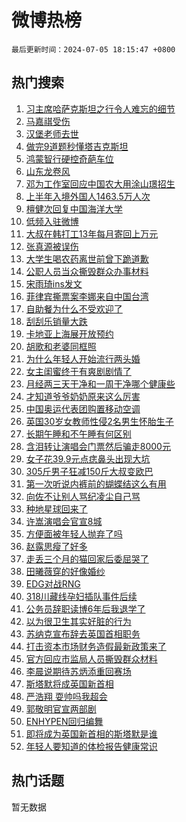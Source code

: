 # 微博热榜

`最后更新时间：2024-07-05 18:15:47 +0800`

## 热门搜索

1. [习主席哈萨克斯坦之行令人难忘的细节](https://m.weibo.cn/search?containerid=100103type%3D1%26t%3D10%26q%3D%23%E4%B9%A0%E4%B8%BB%E5%B8%AD%E5%93%88%E8%90%A8%E5%85%8B%E6%96%AF%E5%9D%A6%E4%B9%8B%E8%A1%8C%E4%BB%A4%E4%BA%BA%E9%9A%BE%E5%BF%98%E7%9A%84%E7%BB%86%E8%8A%82%23&stream_entry_id=51&isnewpage=1&extparam=seat%3D1%26q%3D%2523%25E4%25B9%25A0%25E4%25B8%25BB%25E5%25B8%25AD%25E5%2593%2588%25E8%2590%25A8%25E5%2585%258B%25E6%2596%25AF%25E5%259D%25A6%25E4%25B9%258B%25E8%25A1%258C%25E4%25BB%25A4%25E4%25BA%25BA%25E9%259A%25BE%25E5%25BF%2598%25E7%259A%2584%25E7%25BB%2586%25E8%258A%2582%2523%26stream_entry_id%3D51%26c_type%3D51%26filter_type%3Drealtimehot%26pos%3D0%26cate%3D10103%26dgr%3D0%26display_time%3D1720174546%26pre_seqid%3D17201745463200740529)
1. [马嘉祺受伤](https://m.weibo.cn/search?containerid=100103type%3D1%26t%3D10%26q%3D%E9%A9%AC%E5%98%89%E7%A5%BA%E5%8F%97%E4%BC%A4&stream_entry_id=31&isnewpage=1&extparam=seat%3D1%26q%3D%25E9%25A9%25AC%25E5%2598%2589%25E7%25A5%25BA%25E5%258F%2597%25E4%25BC%25A4%26realpos%3D1%26c_type%3D31%26lcate%3D5001%26cate%3D5001%26stream_entry_id%3D31%26filter_type%3Drealtimehot%26dgr%3D0%26band_rank%3D1%26pos%3D0%26flag%3D1%26display_time%3D1720174546%26pre_seqid%3D17201745463200740529)
1. [汉堡老师去世](https://m.weibo.cn/search?containerid=100103type%3D1%26t%3D10%26q%3D%E6%B1%89%E5%A0%A1%E8%80%81%E5%B8%88%E5%8E%BB%E4%B8%96&stream_entry_id=31&isnewpage=1&extparam=seat%3D1%26q%3D%25E6%25B1%2589%25E5%25A0%25A1%25E8%2580%2581%25E5%25B8%2588%25E5%258E%25BB%25E4%25B8%2596%26realpos%3D2%26c_type%3D31%26lcate%3D5001%26cate%3D5001%26stream_entry_id%3D31%26filter_type%3Drealtimehot%26dgr%3D0%26band_rank%3D2%26pos%3D1%26flag%3D1%26display_time%3D1720174546%26pre_seqid%3D17201745463200740529)
1. [做完9道题秒懂塔吉克斯坦](https://m.weibo.cn/search?containerid=100103type%3D1%26t%3D10%26q%3D%23%E5%81%9A%E5%AE%8C9%E9%81%93%E9%A2%98%E7%A7%92%E6%87%82%E5%A1%94%E5%90%89%E5%85%8B%E6%96%AF%E5%9D%A6%23&stream_entry_id=31&isnewpage=1&extparam=seat%3D1%26q%3D%2523%25E5%2581%259A%25E5%25AE%258C9%25E9%2581%2593%25E9%25A2%2598%25E7%25A7%2592%25E6%2587%2582%25E5%25A1%2594%25E5%2590%2589%25E5%2585%258B%25E6%2596%25AF%25E5%259D%25A6%2523%26realpos%3D3%26c_type%3D31%26lcate%3D5001%26cate%3D5001%26stream_entry_id%3D31%26filter_type%3Drealtimehot%26dgr%3D0%26band_rank%3D3%26pos%3D2%26flag%3D1%26display_time%3D1720174546%26pre_seqid%3D17201745463200740529)
1. [鸿蒙智行硬控奇葩车位](https://m.weibo.cn/search?containerid=100103type%3D1%26t%3D10%26q%3D%23%E9%B8%BF%E8%92%99%E6%99%BA%E8%A1%8C%E7%A1%AC%E6%8E%A7%E5%A5%87%E8%91%A9%E8%BD%A6%E4%BD%8D%23&stream_entry_id=31&isnewpage=1&extparam=seat%3D1%26filter_type%3Drealtimehot%26dgr%3D0%26c_type%3D31%26adid%3D244917%26lcate%3D5001%26cate%3D5001%26stream_entry_id%3D31%26pos%3D3%26band_rank%3D4%26is_ad_pos%3D1%26topic_ad%3D1%26q%3D%2523%25E9%25B8%25BF%25E8%2592%2599%25E6%2599%25BA%25E8%25A1%258C%25E7%25A1%25AC%25E6%258E%25A7%25E5%25A5%2587%25E8%2591%25A9%25E8%25BD%25A6%25E4%25BD%258D%2523%26display_time%3D1720174546%26pre_seqid%3D17201745463200740529)
1. [山东龙卷风](https://m.weibo.cn/search?containerid=100103type%3D1%26t%3D10%26q%3D%E5%B1%B1%E4%B8%9C%E9%BE%99%E5%8D%B7%E9%A3%8E&stream_entry_id=31&isnewpage=1&extparam=seat%3D1%26q%3D%25E5%25B1%25B1%25E4%25B8%259C%25E9%25BE%2599%25E5%258D%25B7%25E9%25A3%258E%26realpos%3D4%26c_type%3D31%26lcate%3D5001%26cate%3D5001%26stream_entry_id%3D31%26filter_type%3Drealtimehot%26dgr%3D0%26band_rank%3D4%26pos%3D4%26flag%3D0%26display_time%3D1720174546%26pre_seqid%3D17201745463200740529)
1. [邓为工作室回应中国农大用涂山璟招生](https://m.weibo.cn/search?containerid=100103type%3D1%26t%3D10%26q%3D%23%E9%82%93%E4%B8%BA%E5%B7%A5%E4%BD%9C%E5%AE%A4%E5%9B%9E%E5%BA%94%E4%B8%AD%E5%9B%BD%E5%86%9C%E5%A4%A7%E7%94%A8%E6%B6%82%E5%B1%B1%E7%92%9F%E6%8B%9B%E7%94%9F%23&stream_entry_id=31&isnewpage=1&extparam=seat%3D1%26q%3D%2523%25E9%2582%2593%25E4%25B8%25BA%25E5%25B7%25A5%25E4%25BD%259C%25E5%25AE%25A4%25E5%259B%259E%25E5%25BA%2594%25E4%25B8%25AD%25E5%259B%25BD%25E5%2586%259C%25E5%25A4%25A7%25E7%2594%25A8%25E6%25B6%2582%25E5%25B1%25B1%25E7%2592%259F%25E6%258B%259B%25E7%2594%259F%2523%26realpos%3D5%26c_type%3D31%26lcate%3D5001%26cate%3D5001%26stream_entry_id%3D31%26filter_type%3Drealtimehot%26dgr%3D0%26band_rank%3D5%26pos%3D5%26flag%3D1%26display_time%3D1720174546%26pre_seqid%3D17201745463200740529)
1. [上半年入境外国人1463.5万人次](https://m.weibo.cn/search?containerid=100103type%3D1%26t%3D10%26q%3D%23%E4%B8%8A%E5%8D%8A%E5%B9%B4%E5%85%A5%E5%A2%83%E5%A4%96%E5%9B%BD%E4%BA%BA1463.5%E4%B8%87%E4%BA%BA%E6%AC%A1%23&stream_entry_id=31&isnewpage=1&extparam=seat%3D1%26q%3D%2523%25E4%25B8%258A%25E5%258D%258A%25E5%25B9%25B4%25E5%2585%25A5%25E5%25A2%2583%25E5%25A4%2596%25E5%259B%25BD%25E4%25BA%25BA1463.5%25E4%25B8%2587%25E4%25BA%25BA%25E6%25AC%25A1%2523%26realpos%3D6%26c_type%3D31%26lcate%3D5001%26cate%3D5001%26stream_entry_id%3D31%26filter_type%3Drealtimehot%26dgr%3D0%26band_rank%3D6%26pos%3D6%26flag%3D1%26display_time%3D1720174546%26pre_seqid%3D17201745463200740529)
1. [檀健次回复中国海洋大学](https://m.weibo.cn/search?containerid=100103type%3D1%26t%3D10%26q%3D%23%E6%AA%80%E5%81%A5%E6%AC%A1%E5%9B%9E%E5%A4%8D%E4%B8%AD%E5%9B%BD%E6%B5%B7%E6%B4%8B%E5%A4%A7%E5%AD%A6%23&stream_entry_id=31&isnewpage=1&extparam=seat%3D1%26q%3D%2523%25E6%25AA%2580%25E5%2581%25A5%25E6%25AC%25A1%25E5%259B%259E%25E5%25A4%258D%25E4%25B8%25AD%25E5%259B%25BD%25E6%25B5%25B7%25E6%25B4%258B%25E5%25A4%25A7%25E5%25AD%25A6%2523%26realpos%3D7%26c_type%3D31%26lcate%3D5001%26cate%3D5001%26stream_entry_id%3D31%26filter_type%3Drealtimehot%26dgr%3D0%26band_rank%3D7%26pos%3D7%26flag%3D0%26display_time%3D1720174546%26pre_seqid%3D17201745463200740529)
1. [低频入驻微博](https://m.weibo.cn/search?containerid=100103type%3D1%26t%3D10%26q%3D%23%E4%BD%8E%E9%A2%91%E5%85%A5%E9%A9%BB%E5%BE%AE%E5%8D%9A%23&stream_entry_id=31&isnewpage=1&extparam=seat%3D1%26q%3D%2523%25E4%25BD%258E%25E9%25A2%2591%25E5%2585%25A5%25E9%25A9%25BB%25E5%25BE%25AE%25E5%258D%259A%2523%26realpos%3D8%26c_type%3D31%26lcate%3D5001%26cate%3D5001%26stream_entry_id%3D31%26filter_type%3Drealtimehot%26dgr%3D0%26band_rank%3D8%26pos%3D8%26flag%3D1%26display_time%3D1720174546%26pre_seqid%3D17201745463200740529)
1. [大叔在韩打工13年每月寄回上万元](https://m.weibo.cn/search?containerid=100103type%3D1%26t%3D10%26q%3D%23%E5%A4%A7%E5%8F%94%E5%9C%A8%E9%9F%A9%E6%89%93%E5%B7%A513%E5%B9%B4%E6%AF%8F%E6%9C%88%E5%AF%84%E5%9B%9E%E4%B8%8A%E4%B8%87%E5%85%83%23&stream_entry_id=31&isnewpage=1&extparam=seat%3D1%26q%3D%2523%25E5%25A4%25A7%25E5%258F%2594%25E5%259C%25A8%25E9%259F%25A9%25E6%2589%2593%25E5%25B7%25A513%25E5%25B9%25B4%25E6%25AF%258F%25E6%259C%2588%25E5%25AF%2584%25E5%259B%259E%25E4%25B8%258A%25E4%25B8%2587%25E5%2585%2583%2523%26realpos%3D9%26c_type%3D31%26lcate%3D5001%26cate%3D5001%26stream_entry_id%3D31%26filter_type%3Drealtimehot%26dgr%3D0%26band_rank%3D9%26pos%3D9%26flag%3D0%26display_time%3D1720174546%26pre_seqid%3D17201745463200740529)
1. [张真源被误伤](https://m.weibo.cn/search?containerid=100103type%3D1%26t%3D10%26q%3D%23%E5%BC%A0%E7%9C%9F%E6%BA%90%E8%A2%AB%E8%AF%AF%E4%BC%A4%23&stream_entry_id=31&isnewpage=1&extparam=seat%3D1%26q%3D%2523%25E5%25BC%25A0%25E7%259C%259F%25E6%25BA%2590%25E8%25A2%25AB%25E8%25AF%25AF%25E4%25BC%25A4%2523%26realpos%3D10%26c_type%3D31%26lcate%3D5001%26cate%3D5001%26stream_entry_id%3D31%26filter_type%3Drealtimehot%26dgr%3D0%26band_rank%3D10%26pos%3D10%26flag%3D1%26display_time%3D1720174546%26pre_seqid%3D17201745463200740529)
1. [大学生喝农药离世前曾下跪道歉](https://m.weibo.cn/search?containerid=100103type%3D1%26t%3D10%26q%3D%23%E5%A4%A7%E5%AD%A6%E7%94%9F%E5%96%9D%E5%86%9C%E8%8D%AF%E7%A6%BB%E4%B8%96%E5%89%8D%E6%9B%BE%E4%B8%8B%E8%B7%AA%E9%81%93%E6%AD%89%23&stream_entry_id=31&isnewpage=1&extparam=seat%3D1%26q%3D%2523%25E5%25A4%25A7%25E5%25AD%25A6%25E7%2594%259F%25E5%2596%259D%25E5%2586%259C%25E8%258D%25AF%25E7%25A6%25BB%25E4%25B8%2596%25E5%2589%258D%25E6%259B%25BE%25E4%25B8%258B%25E8%25B7%25AA%25E9%2581%2593%25E6%25AD%2589%2523%26realpos%3D11%26c_type%3D31%26lcate%3D5001%26cate%3D5001%26stream_entry_id%3D31%26filter_type%3Drealtimehot%26dgr%3D0%26band_rank%3D11%26pos%3D11%26flag%3D1%26display_time%3D1720174546%26pre_seqid%3D17201745463200740529)
1. [公职人员当众撕毁群众办事材料](https://m.weibo.cn/search?containerid=100103type%3D1%26t%3D10%26q%3D%23%E5%85%AC%E8%81%8C%E4%BA%BA%E5%91%98%E5%BD%93%E4%BC%97%E6%92%95%E6%AF%81%E7%BE%A4%E4%BC%97%E5%8A%9E%E4%BA%8B%E6%9D%90%E6%96%99%23&stream_entry_id=31&isnewpage=1&extparam=seat%3D1%26q%3D%2523%25E5%2585%25AC%25E8%2581%258C%25E4%25BA%25BA%25E5%2591%2598%25E5%25BD%2593%25E4%25BC%2597%25E6%2592%2595%25E6%25AF%2581%25E7%25BE%25A4%25E4%25BC%2597%25E5%258A%259E%25E4%25BA%258B%25E6%259D%2590%25E6%2596%2599%2523%26realpos%3D12%26c_type%3D31%26lcate%3D5001%26cate%3D5001%26stream_entry_id%3D31%26filter_type%3Drealtimehot%26dgr%3D0%26band_rank%3D12%26pos%3D12%26flag%3D1%26display_time%3D1720174546%26pre_seqid%3D17201745463200740529)
1. [宋雨琦ins发文](https://m.weibo.cn/search?containerid=100103type%3D1%26t%3D10%26q%3D%23%E5%AE%8B%E9%9B%A8%E7%90%A6ins%E5%8F%91%E6%96%87%23&stream_entry_id=31&isnewpage=1&extparam=seat%3D1%26q%3D%2523%25E5%25AE%258B%25E9%259B%25A8%25E7%2590%25A6ins%25E5%258F%2591%25E6%2596%2587%2523%26realpos%3D13%26c_type%3D31%26lcate%3D5001%26cate%3D5001%26stream_entry_id%3D31%26filter_type%3Drealtimehot%26dgr%3D0%26band_rank%3D13%26pos%3D13%26flag%3D1%26display_time%3D1720174546%26pre_seqid%3D17201745463200740529)
1. [菲律宾撕票案李娜来自中国台湾](https://m.weibo.cn/search?containerid=100103type%3D1%26t%3D10%26q%3D%23%E8%8F%B2%E5%BE%8B%E5%AE%BE%E6%92%95%E7%A5%A8%E6%A1%88%E6%9D%8E%E5%A8%9C%E6%9D%A5%E8%87%AA%E4%B8%AD%E5%9B%BD%E5%8F%B0%E6%B9%BE%23&stream_entry_id=31&isnewpage=1&extparam=seat%3D1%26q%3D%2523%25E8%258F%25B2%25E5%25BE%258B%25E5%25AE%25BE%25E6%2592%2595%25E7%25A5%25A8%25E6%25A1%2588%25E6%259D%258E%25E5%25A8%259C%25E6%259D%25A5%25E8%2587%25AA%25E4%25B8%25AD%25E5%259B%25BD%25E5%258F%25B0%25E6%25B9%25BE%2523%26realpos%3D14%26c_type%3D31%26lcate%3D5001%26cate%3D5001%26stream_entry_id%3D31%26filter_type%3Drealtimehot%26dgr%3D0%26band_rank%3D14%26pos%3D14%26flag%3D0%26display_time%3D1720174546%26pre_seqid%3D17201745463200740529)
1. [自助餐为什么不受欢迎了](https://m.weibo.cn/search?containerid=100103type%3D1%26t%3D10%26q%3D%23%E8%87%AA%E5%8A%A9%E9%A4%90%E4%B8%BA%E4%BB%80%E4%B9%88%E4%B8%8D%E5%8F%97%E6%AC%A2%E8%BF%8E%E4%BA%86%23&stream_entry_id=31&isnewpage=1&extparam=seat%3D1%26q%3D%2523%25E8%2587%25AA%25E5%258A%25A9%25E9%25A4%2590%25E4%25B8%25BA%25E4%25BB%2580%25E4%25B9%2588%25E4%25B8%258D%25E5%258F%2597%25E6%25AC%25A2%25E8%25BF%258E%25E4%25BA%2586%2523%26realpos%3D15%26c_type%3D31%26lcate%3D5001%26cate%3D5001%26stream_entry_id%3D31%26filter_type%3Drealtimehot%26dgr%3D0%26band_rank%3D15%26pos%3D15%26flag%3D1%26display_time%3D1720174546%26pre_seqid%3D17201745463200740529)
1. [刮刮乐销量大跌](https://m.weibo.cn/search?containerid=100103type%3D1%26t%3D10%26q%3D%23%E5%88%AE%E5%88%AE%E4%B9%90%E9%94%80%E9%87%8F%E5%A4%A7%E8%B7%8C%23&stream_entry_id=31&isnewpage=1&extparam=seat%3D1%26q%3D%2523%25E5%2588%25AE%25E5%2588%25AE%25E4%25B9%2590%25E9%2594%2580%25E9%2587%258F%25E5%25A4%25A7%25E8%25B7%258C%2523%26realpos%3D16%26c_type%3D31%26lcate%3D5001%26cate%3D5001%26stream_entry_id%3D31%26filter_type%3Drealtimehot%26dgr%3D0%26band_rank%3D16%26pos%3D16%26flag%3D0%26display_time%3D1720174546%26pre_seqid%3D17201745463200740529)
1. [卡地亚上海展开放预约](https://m.weibo.cn/search?containerid=100103type%3D1%26t%3D10%26q%3D%23%E5%8D%A1%E5%9C%B0%E4%BA%9A%E4%B8%8A%E6%B5%B7%E5%B1%95%E5%BC%80%E6%94%BE%E9%A2%84%E7%BA%A6%23&stream_entry_id=31&isnewpage=1&extparam=seat%3D1%26filter_type%3Drealtimehot%26realpos%3D17%26c_type%3D31%26adid%3D245016%26lcate%3D5001%26cate%3D5001%26stream_entry_id%3D31%26dgr%3D0%26q%3D%2523%25E5%258D%25A1%25E5%259C%25B0%25E4%25BA%259A%25E4%25B8%258A%25E6%25B5%25B7%25E5%25B1%2595%25E5%25BC%2580%25E6%2594%25BE%25E9%25A2%2584%25E7%25BA%25A6%2523%26band_rank%3D17%26pos%3D17%26flag%3D0%26display_time%3D1720174546%26pre_seqid%3D17201745463200740529)
1. [胡歌和老婆同框照](https://m.weibo.cn/search?containerid=100103type%3D1%26t%3D10%26q%3D%23%E8%83%A1%E6%AD%8C%E5%92%8C%E8%80%81%E5%A9%86%E5%90%8C%E6%A1%86%E7%85%A7%23&stream_entry_id=31&isnewpage=1&extparam=seat%3D1%26q%3D%2523%25E8%2583%25A1%25E6%25AD%258C%25E5%2592%258C%25E8%2580%2581%25E5%25A9%2586%25E5%2590%258C%25E6%25A1%2586%25E7%2585%25A7%2523%26realpos%3D18%26c_type%3D31%26lcate%3D5001%26cate%3D5001%26stream_entry_id%3D31%26filter_type%3Drealtimehot%26dgr%3D0%26band_rank%3D18%26pos%3D18%26flag%3D2%26display_time%3D1720174546%26pre_seqid%3D17201745463200740529)
1. [为什么年轻人开始流行两头婚](https://m.weibo.cn/search?containerid=100103type%3D1%26t%3D10%26q%3D%23%E4%B8%BA%E4%BB%80%E4%B9%88%E5%B9%B4%E8%BD%BB%E4%BA%BA%E5%BC%80%E5%A7%8B%E6%B5%81%E8%A1%8C%E4%B8%A4%E5%A4%B4%E5%A9%9A%23&stream_entry_id=31&isnewpage=1&extparam=seat%3D1%26q%3D%2523%25E4%25B8%25BA%25E4%25BB%2580%25E4%25B9%2588%25E5%25B9%25B4%25E8%25BD%25BB%25E4%25BA%25BA%25E5%25BC%2580%25E5%25A7%258B%25E6%25B5%2581%25E8%25A1%258C%25E4%25B8%25A4%25E5%25A4%25B4%25E5%25A9%259A%2523%26realpos%3D19%26c_type%3D31%26lcate%3D5001%26cate%3D5001%26stream_entry_id%3D31%26filter_type%3Drealtimehot%26dgr%3D0%26band_rank%3D19%26pos%3D19%26flag%3D0%26display_time%3D1720174546%26pre_seqid%3D17201745463200740529)
1. [女主闺蜜终于有爽剧剧情了](https://m.weibo.cn/search?containerid=100103type%3D1%26t%3D10%26q%3D%23%E5%A5%B3%E4%B8%BB%E9%97%BA%E8%9C%9C%E7%BB%88%E4%BA%8E%E6%9C%89%E7%88%BD%E5%89%A7%E5%89%A7%E6%83%85%E4%BA%86%23&stream_entry_id=31&isnewpage=1&extparam=seat%3D1%26q%3D%2523%25E5%25A5%25B3%25E4%25B8%25BB%25E9%2597%25BA%25E8%259C%259C%25E7%25BB%2588%25E4%25BA%258E%25E6%259C%2589%25E7%2588%25BD%25E5%2589%25A7%25E5%2589%25A7%25E6%2583%2585%25E4%25BA%2586%2523%26realpos%3D20%26c_type%3D31%26lcate%3D5001%26cate%3D5001%26stream_entry_id%3D31%26filter_type%3Drealtimehot%26dgr%3D0%26band_rank%3D20%26pos%3D20%26flag%3D0%26display_time%3D1720174546%26pre_seqid%3D17201745463200740529)
1. [月经两三天干净和一周干净哪个健康些](https://m.weibo.cn/search?containerid=100103type%3D1%26t%3D10%26q%3D%23%E6%9C%88%E7%BB%8F%E4%B8%A4%E4%B8%89%E5%A4%A9%E5%B9%B2%E5%87%80%E5%92%8C%E4%B8%80%E5%91%A8%E5%B9%B2%E5%87%80%E5%93%AA%E4%B8%AA%E5%81%A5%E5%BA%B7%E4%BA%9B%23&stream_entry_id=31&isnewpage=1&extparam=seat%3D1%26q%3D%2523%25E6%259C%2588%25E7%25BB%258F%25E4%25B8%25A4%25E4%25B8%2589%25E5%25A4%25A9%25E5%25B9%25B2%25E5%2587%2580%25E5%2592%258C%25E4%25B8%2580%25E5%2591%25A8%25E5%25B9%25B2%25E5%2587%2580%25E5%2593%25AA%25E4%25B8%25AA%25E5%2581%25A5%25E5%25BA%25B7%25E4%25BA%259B%2523%26realpos%3D21%26c_type%3D31%26lcate%3D5001%26cate%3D5001%26stream_entry_id%3D31%26filter_type%3Drealtimehot%26dgr%3D0%26band_rank%3D21%26pos%3D21%26flag%3D1%26display_time%3D1720174546%26pre_seqid%3D17201745463200740529)
1. [才知道爷爷奶奶原来这么厉害](https://m.weibo.cn/search?containerid=100103type%3D1%26t%3D10%26q%3D%23%E6%89%8D%E7%9F%A5%E9%81%93%E7%88%B7%E7%88%B7%E5%A5%B6%E5%A5%B6%E5%8E%9F%E6%9D%A5%E8%BF%99%E4%B9%88%E5%8E%89%E5%AE%B3%23&stream_entry_id=31&isnewpage=1&extparam=seat%3D1%26q%3D%2523%25E6%2589%258D%25E7%259F%25A5%25E9%2581%2593%25E7%2588%25B7%25E7%2588%25B7%25E5%25A5%25B6%25E5%25A5%25B6%25E5%258E%259F%25E6%259D%25A5%25E8%25BF%2599%25E4%25B9%2588%25E5%258E%2589%25E5%25AE%25B3%2523%26realpos%3D22%26c_type%3D31%26lcate%3D5001%26cate%3D5001%26stream_entry_id%3D31%26filter_type%3Drealtimehot%26dgr%3D0%26band_rank%3D22%26pos%3D22%26flag%3D32768%26display_time%3D1720174546%26pre_seqid%3D17201745463200740529)
1. [中国奥运代表团购置移动空调](https://m.weibo.cn/search?containerid=100103type%3D1%26t%3D10%26q%3D%23%E4%B8%AD%E5%9B%BD%E5%A5%A5%E8%BF%90%E4%BB%A3%E8%A1%A8%E5%9B%A2%E8%B4%AD%E7%BD%AE%E7%A7%BB%E5%8A%A8%E7%A9%BA%E8%B0%83%23&stream_entry_id=31&isnewpage=1&extparam=seat%3D1%26q%3D%2523%25E4%25B8%25AD%25E5%259B%25BD%25E5%25A5%25A5%25E8%25BF%2590%25E4%25BB%25A3%25E8%25A1%25A8%25E5%259B%25A2%25E8%25B4%25AD%25E7%25BD%25AE%25E7%25A7%25BB%25E5%258A%25A8%25E7%25A9%25BA%25E8%25B0%2583%2523%26realpos%3D23%26c_type%3D31%26lcate%3D5001%26cate%3D5001%26stream_entry_id%3D31%26filter_type%3Drealtimehot%26dgr%3D0%26band_rank%3D23%26pos%3D23%26flag%3D0%26display_time%3D1720174546%26pre_seqid%3D17201745463200740529)
1. [英国30岁女教师性侵2名男生怀胎生子](https://m.weibo.cn/search?containerid=100103type%3D1%26t%3D10%26q%3D%23%E8%8B%B1%E5%9B%BD30%E5%B2%81%E5%A5%B3%E6%95%99%E5%B8%88%E6%80%A7%E4%BE%B52%E5%90%8D%E7%94%B7%E7%94%9F%E6%80%80%E8%83%8E%E7%94%9F%E5%AD%90%23&stream_entry_id=31&isnewpage=1&extparam=seat%3D1%26q%3D%2523%25E8%258B%25B1%25E5%259B%25BD30%25E5%25B2%2581%25E5%25A5%25B3%25E6%2595%2599%25E5%25B8%2588%25E6%2580%25A7%25E4%25BE%25B52%25E5%2590%258D%25E7%2594%25B7%25E7%2594%259F%25E6%2580%2580%25E8%2583%258E%25E7%2594%259F%25E5%25AD%2590%2523%26realpos%3D24%26c_type%3D31%26lcate%3D5001%26cate%3D5001%26stream_entry_id%3D31%26filter_type%3Drealtimehot%26dgr%3D0%26band_rank%3D24%26pos%3D24%26flag%3D0%26display_time%3D1720174546%26pre_seqid%3D17201745463200740529)
1. [长期午睡和不午睡有何区别](https://m.weibo.cn/search?containerid=100103type%3D1%26t%3D10%26q%3D%23%E9%95%BF%E6%9C%9F%E5%8D%88%E7%9D%A1%E5%92%8C%E4%B8%8D%E5%8D%88%E7%9D%A1%E6%9C%89%E4%BD%95%E5%8C%BA%E5%88%AB%23&stream_entry_id=31&isnewpage=1&extparam=seat%3D1%26q%3D%2523%25E9%2595%25BF%25E6%259C%259F%25E5%258D%2588%25E7%259D%25A1%25E5%2592%258C%25E4%25B8%258D%25E5%258D%2588%25E7%259D%25A1%25E6%259C%2589%25E4%25BD%2595%25E5%258C%25BA%25E5%2588%25AB%2523%26realpos%3D25%26c_type%3D31%26lcate%3D5001%26cate%3D5001%26stream_entry_id%3D31%26filter_type%3Drealtimehot%26dgr%3D0%26band_rank%3D25%26pos%3D25%26flag%3D0%26display_time%3D1720174546%26pre_seqid%3D17201745463200740529)
1. [含泪转让演唱会门票然后骗走8000元](https://m.weibo.cn/search?containerid=100103type%3D1%26t%3D10%26q%3D%23%E5%90%AB%E6%B3%AA%E8%BD%AC%E8%AE%A9%E6%BC%94%E5%94%B1%E4%BC%9A%E9%97%A8%E7%A5%A8%E7%84%B6%E5%90%8E%E9%AA%97%E8%B5%B08000%E5%85%83%23&stream_entry_id=31&isnewpage=1&extparam=seat%3D1%26q%3D%2523%25E5%2590%25AB%25E6%25B3%25AA%25E8%25BD%25AC%25E8%25AE%25A9%25E6%25BC%2594%25E5%2594%25B1%25E4%25BC%259A%25E9%2597%25A8%25E7%25A5%25A8%25E7%2584%25B6%25E5%2590%258E%25E9%25AA%2597%25E8%25B5%25B08000%25E5%2585%2583%2523%26realpos%3D26%26c_type%3D31%26lcate%3D5001%26cate%3D5001%26stream_entry_id%3D31%26filter_type%3Drealtimehot%26dgr%3D0%26band_rank%3D26%26pos%3D26%26flag%3D1%26display_time%3D1720174546%26pre_seqid%3D17201745463200740529)
1. [女子花39.9元点痣鼻头出现大坑](https://m.weibo.cn/search?containerid=100103type%3D1%26t%3D10%26q%3D%23%E5%A5%B3%E5%AD%90%E8%8A%B139.9%E5%85%83%E7%82%B9%E7%97%A3%E9%BC%BB%E5%A4%B4%E5%87%BA%E7%8E%B0%E5%A4%A7%E5%9D%91%23&stream_entry_id=31&isnewpage=1&extparam=seat%3D1%26q%3D%2523%25E5%25A5%25B3%25E5%25AD%2590%25E8%258A%25B139.9%25E5%2585%2583%25E7%2582%25B9%25E7%2597%25A3%25E9%25BC%25BB%25E5%25A4%25B4%25E5%2587%25BA%25E7%258E%25B0%25E5%25A4%25A7%25E5%259D%2591%2523%26realpos%3D27%26c_type%3D31%26lcate%3D5001%26cate%3D5001%26stream_entry_id%3D31%26filter_type%3Drealtimehot%26dgr%3D0%26band_rank%3D27%26pos%3D27%26flag%3D1%26display_time%3D1720174546%26pre_seqid%3D17201745463200740529)
1. [305斤男子狂减150斤大叔变欧巴](https://m.weibo.cn/search?containerid=100103type%3D1%26t%3D10%26q%3D%23305%E6%96%A4%E7%94%B7%E5%AD%90%E7%8B%82%E5%87%8F150%E6%96%A4%E5%A4%A7%E5%8F%94%E5%8F%98%E6%AC%A7%E5%B7%B4%23&stream_entry_id=31&isnewpage=1&extparam=seat%3D1%26q%3D%2523305%25E6%2596%25A4%25E7%2594%25B7%25E5%25AD%2590%25E7%258B%2582%25E5%2587%258F150%25E6%2596%25A4%25E5%25A4%25A7%25E5%258F%2594%25E5%258F%2598%25E6%25AC%25A7%25E5%25B7%25B4%2523%26realpos%3D28%26c_type%3D31%26lcate%3D5001%26cate%3D5001%26stream_entry_id%3D31%26filter_type%3Drealtimehot%26dgr%3D0%26band_rank%3D28%26pos%3D28%26flag%3D1%26display_time%3D1720174546%26pre_seqid%3D17201745463200740529)
1. [第一次听说内裤前的蝴蝶结这么有用](https://m.weibo.cn/search?containerid=100103type%3D1%26t%3D10%26q%3D%23%E7%AC%AC%E4%B8%80%E6%AC%A1%E5%90%AC%E8%AF%B4%E5%86%85%E8%A3%A4%E5%89%8D%E7%9A%84%E8%9D%B4%E8%9D%B6%E7%BB%93%E8%BF%99%E4%B9%88%E6%9C%89%E7%94%A8%23&stream_entry_id=31&isnewpage=1&extparam=seat%3D1%26q%3D%2523%25E7%25AC%25AC%25E4%25B8%2580%25E6%25AC%25A1%25E5%2590%25AC%25E8%25AF%25B4%25E5%2586%2585%25E8%25A3%25A4%25E5%2589%258D%25E7%259A%2584%25E8%259D%25B4%25E8%259D%25B6%25E7%25BB%2593%25E8%25BF%2599%25E4%25B9%2588%25E6%259C%2589%25E7%2594%25A8%2523%26realpos%3D29%26c_type%3D31%26lcate%3D5001%26cate%3D5001%26stream_entry_id%3D31%26filter_type%3Drealtimehot%26dgr%3D0%26band_rank%3D29%26pos%3D29%26flag%3D1%26display_time%3D1720174546%26pre_seqid%3D17201745463200740529)
1. [向佐不让别人骂纪凌尘自己骂](https://m.weibo.cn/search?containerid=100103type%3D1%26t%3D10%26q%3D%23%E5%90%91%E4%BD%90%E4%B8%8D%E8%AE%A9%E5%88%AB%E4%BA%BA%E9%AA%82%E7%BA%AA%E5%87%8C%E5%B0%98%E8%87%AA%E5%B7%B1%E9%AA%82%23&stream_entry_id=31&isnewpage=1&extparam=seat%3D1%26q%3D%2523%25E5%2590%2591%25E4%25BD%2590%25E4%25B8%258D%25E8%25AE%25A9%25E5%2588%25AB%25E4%25BA%25BA%25E9%25AA%2582%25E7%25BA%25AA%25E5%2587%258C%25E5%25B0%2598%25E8%2587%25AA%25E5%25B7%25B1%25E9%25AA%2582%2523%26realpos%3D30%26c_type%3D31%26lcate%3D5001%26cate%3D5001%26stream_entry_id%3D31%26filter_type%3Drealtimehot%26dgr%3D0%26band_rank%3D30%26pos%3D30%26flag%3D1%26display_time%3D1720174546%26pre_seqid%3D17201745463200740529)
1. [种地星球回来了](https://m.weibo.cn/search?containerid=100103type%3D1%26t%3D10%26q%3D%E7%A7%8D%E5%9C%B0%E6%98%9F%E7%90%83%E5%9B%9E%E6%9D%A5%E4%BA%86&stream_entry_id=31&isnewpage=1&extparam=seat%3D1%26q%3D%25E7%25A7%258D%25E5%259C%25B0%25E6%2598%259F%25E7%2590%2583%25E5%259B%259E%25E6%259D%25A5%25E4%25BA%2586%26realpos%3D31%26c_type%3D31%26lcate%3D5001%26cate%3D5001%26stream_entry_id%3D31%26filter_type%3Drealtimehot%26dgr%3D0%26band_rank%3D31%26pos%3D31%26flag%3D1%26display_time%3D1720174546%26pre_seqid%3D17201745463200740529)
1. [许嵩演唱会官宣8城](https://m.weibo.cn/search?containerid=100103type%3D1%26t%3D10%26q%3D%23%E8%AE%B8%E5%B5%A9%E6%BC%94%E5%94%B1%E4%BC%9A%E5%AE%98%E5%AE%A38%E5%9F%8E%23&stream_entry_id=31&isnewpage=1&extparam=seat%3D1%26q%3D%2523%25E8%25AE%25B8%25E5%25B5%25A9%25E6%25BC%2594%25E5%2594%25B1%25E4%25BC%259A%25E5%25AE%2598%25E5%25AE%25A38%25E5%259F%258E%2523%26realpos%3D32%26c_type%3D31%26lcate%3D5001%26cate%3D5001%26stream_entry_id%3D31%26filter_type%3Drealtimehot%26dgr%3D0%26band_rank%3D32%26pos%3D32%26flag%3D1%26display_time%3D1720174546%26pre_seqid%3D17201745463200740529)
1. [方便面被年轻人抛弃了吗](https://m.weibo.cn/search?containerid=100103type%3D1%26t%3D10%26q%3D%23%E6%96%B9%E4%BE%BF%E9%9D%A2%E8%A2%AB%E5%B9%B4%E8%BD%BB%E4%BA%BA%E6%8A%9B%E5%BC%83%E4%BA%86%E5%90%97%23&stream_entry_id=31&isnewpage=1&extparam=seat%3D1%26q%3D%2523%25E6%2596%25B9%25E4%25BE%25BF%25E9%259D%25A2%25E8%25A2%25AB%25E5%25B9%25B4%25E8%25BD%25BB%25E4%25BA%25BA%25E6%258A%259B%25E5%25BC%2583%25E4%25BA%2586%25E5%2590%2597%2523%26realpos%3D33%26c_type%3D31%26lcate%3D5001%26cate%3D5001%26stream_entry_id%3D31%26filter_type%3Drealtimehot%26dgr%3D0%26band_rank%3D33%26pos%3D33%26flag%3D1%26display_time%3D1720174546%26pre_seqid%3D17201745463200740529)
1. [赵露思瘦了好多](https://m.weibo.cn/search?containerid=100103type%3D1%26t%3D10%26q%3D%E8%B5%B5%E9%9C%B2%E6%80%9D%E7%98%A6%E4%BA%86%E5%A5%BD%E5%A4%9A&stream_entry_id=31&isnewpage=1&extparam=seat%3D1%26q%3D%25E8%25B5%25B5%25E9%259C%25B2%25E6%2580%259D%25E7%2598%25A6%25E4%25BA%2586%25E5%25A5%25BD%25E5%25A4%259A%26realpos%3D34%26c_type%3D31%26lcate%3D5001%26cate%3D5001%26stream_entry_id%3D31%26filter_type%3Drealtimehot%26dgr%3D0%26band_rank%3D34%26pos%3D34%26flag%3D0%26display_time%3D1720174546%26pre_seqid%3D17201745463200740529)
1. [走丢三个月的猫回家后委屈哭了](https://m.weibo.cn/search?containerid=100103type%3D1%26t%3D10%26q%3D%23%E8%B5%B0%E4%B8%A2%E4%B8%89%E4%B8%AA%E6%9C%88%E7%9A%84%E7%8C%AB%E5%9B%9E%E5%AE%B6%E5%90%8E%E5%A7%94%E5%B1%88%E5%93%AD%E4%BA%86%23&stream_entry_id=31&isnewpage=1&extparam=seat%3D1%26q%3D%2523%25E8%25B5%25B0%25E4%25B8%25A2%25E4%25B8%2589%25E4%25B8%25AA%25E6%259C%2588%25E7%259A%2584%25E7%258C%25AB%25E5%259B%259E%25E5%25AE%25B6%25E5%2590%258E%25E5%25A7%2594%25E5%25B1%2588%25E5%2593%25AD%25E4%25BA%2586%2523%26realpos%3D35%26c_type%3D31%26lcate%3D5001%26cate%3D5001%26stream_entry_id%3D31%26filter_type%3Drealtimehot%26dgr%3D0%26band_rank%3D35%26pos%3D35%26flag%3D1%26display_time%3D1720174546%26pre_seqid%3D17201745463200740529)
1. [田曦薇穿的好像婚纱](https://m.weibo.cn/search?containerid=100103type%3D1%26t%3D10%26q%3D%23%E7%94%B0%E6%9B%A6%E8%96%87%E7%A9%BF%E7%9A%84%E5%A5%BD%E5%83%8F%E5%A9%9A%E7%BA%B1%23&stream_entry_id=31&isnewpage=1&extparam=seat%3D1%26q%3D%2523%25E7%2594%25B0%25E6%259B%25A6%25E8%2596%2587%25E7%25A9%25BF%25E7%259A%2584%25E5%25A5%25BD%25E5%2583%258F%25E5%25A9%259A%25E7%25BA%25B1%2523%26realpos%3D36%26c_type%3D31%26lcate%3D5001%26cate%3D5001%26stream_entry_id%3D31%26filter_type%3Drealtimehot%26dgr%3D0%26band_rank%3D36%26pos%3D36%26flag%3D0%26display_time%3D1720174546%26pre_seqid%3D17201745463200740529)
1. [EDG对战RNG](https://m.weibo.cn/search?containerid=100103type%3D1%26t%3D10%26q%3D%23EDG%E5%AF%B9%E6%88%98RNG%23&stream_entry_id=31&isnewpage=1&extparam=seat%3D1%26q%3D%2523EDG%25E5%25AF%25B9%25E6%2588%2598RNG%2523%26realpos%3D37%26c_type%3D31%26lcate%3D5001%26cate%3D5001%26stream_entry_id%3D31%26filter_type%3Drealtimehot%26dgr%3D0%26band_rank%3D37%26pos%3D37%26flag%3D1%26display_time%3D1720174546%26pre_seqid%3D17201745463200740529)
1. [318川藏线孕妇插队事件后续](https://m.weibo.cn/search?containerid=100103type%3D1%26t%3D10%26q%3D%23318%E5%B7%9D%E8%97%8F%E7%BA%BF%E5%AD%95%E5%A6%87%E6%8F%92%E9%98%9F%E4%BA%8B%E4%BB%B6%E5%90%8E%E7%BB%AD%23&stream_entry_id=31&isnewpage=1&extparam=seat%3D1%26q%3D%2523318%25E5%25B7%259D%25E8%2597%258F%25E7%25BA%25BF%25E5%25AD%2595%25E5%25A6%2587%25E6%258F%2592%25E9%2598%259F%25E4%25BA%258B%25E4%25BB%25B6%25E5%2590%258E%25E7%25BB%25AD%2523%26realpos%3D38%26c_type%3D31%26lcate%3D5001%26cate%3D5001%26stream_entry_id%3D31%26filter_type%3Drealtimehot%26dgr%3D0%26band_rank%3D38%26pos%3D38%26flag%3D0%26display_time%3D1720174546%26pre_seqid%3D17201745463200740529)
1. [公务员辞职读博6年后我退学了](https://m.weibo.cn/search?containerid=100103type%3D1%26t%3D10%26q%3D%23%E5%85%AC%E5%8A%A1%E5%91%98%E8%BE%9E%E8%81%8C%E8%AF%BB%E5%8D%9A6%E5%B9%B4%E5%90%8E%E6%88%91%E9%80%80%E5%AD%A6%E4%BA%86%23&stream_entry_id=31&isnewpage=1&extparam=seat%3D1%26q%3D%2523%25E5%2585%25AC%25E5%258A%25A1%25E5%2591%2598%25E8%25BE%259E%25E8%2581%258C%25E8%25AF%25BB%25E5%258D%259A6%25E5%25B9%25B4%25E5%2590%258E%25E6%2588%2591%25E9%2580%2580%25E5%25AD%25A6%25E4%25BA%2586%2523%26realpos%3D39%26c_type%3D31%26lcate%3D5001%26cate%3D5001%26stream_entry_id%3D31%26filter_type%3Drealtimehot%26dgr%3D0%26band_rank%3D39%26pos%3D39%26flag%3D0%26display_time%3D1720174546%26pre_seqid%3D17201745463200740529)
1. [以为很卫生其实好脏的行为](https://m.weibo.cn/search?containerid=100103type%3D1%26t%3D10%26q%3D%23%E4%BB%A5%E4%B8%BA%E5%BE%88%E5%8D%AB%E7%94%9F%E5%85%B6%E5%AE%9E%E5%A5%BD%E8%84%8F%E7%9A%84%E8%A1%8C%E4%B8%BA%23&stream_entry_id=31&isnewpage=1&extparam=seat%3D1%26q%3D%2523%25E4%25BB%25A5%25E4%25B8%25BA%25E5%25BE%2588%25E5%258D%25AB%25E7%2594%259F%25E5%2585%25B6%25E5%25AE%259E%25E5%25A5%25BD%25E8%2584%258F%25E7%259A%2584%25E8%25A1%258C%25E4%25B8%25BA%2523%26realpos%3D40%26c_type%3D31%26lcate%3D5001%26cate%3D5001%26stream_entry_id%3D31%26filter_type%3Drealtimehot%26dgr%3D0%26band_rank%3D40%26pos%3D40%26flag%3D0%26display_time%3D1720174546%26pre_seqid%3D17201745463200740529)
1. [苏纳克宣布辞去英国首相职务](https://m.weibo.cn/search?containerid=100103type%3D1%26t%3D10%26q%3D%23%E8%8B%8F%E7%BA%B3%E5%85%8B%E5%AE%A3%E5%B8%83%E8%BE%9E%E5%8E%BB%E8%8B%B1%E5%9B%BD%E9%A6%96%E7%9B%B8%E8%81%8C%E5%8A%A1%23&stream_entry_id=31&isnewpage=1&extparam=seat%3D1%26q%3D%2523%25E8%258B%258F%25E7%25BA%25B3%25E5%2585%258B%25E5%25AE%25A3%25E5%25B8%2583%25E8%25BE%259E%25E5%258E%25BB%25E8%258B%25B1%25E5%259B%25BD%25E9%25A6%2596%25E7%259B%25B8%25E8%2581%258C%25E5%258A%25A1%2523%26realpos%3D41%26c_type%3D31%26lcate%3D5001%26cate%3D5001%26stream_entry_id%3D31%26filter_type%3Drealtimehot%26dgr%3D0%26band_rank%3D41%26pos%3D41%26flag%3D1%26display_time%3D1720174546%26pre_seqid%3D17201745463200740529)
1. [打击资本市场财务造假最新政策来了](https://m.weibo.cn/search?containerid=100103type%3D1%26t%3D10%26q%3D%23%E6%89%93%E5%87%BB%E8%B5%84%E6%9C%AC%E5%B8%82%E5%9C%BA%E8%B4%A2%E5%8A%A1%E9%80%A0%E5%81%87%E6%9C%80%E6%96%B0%E6%94%BF%E7%AD%96%E6%9D%A5%E4%BA%86%23&stream_entry_id=31&isnewpage=1&extparam=seat%3D1%26q%3D%2523%25E6%2589%2593%25E5%2587%25BB%25E8%25B5%2584%25E6%259C%25AC%25E5%25B8%2582%25E5%259C%25BA%25E8%25B4%25A2%25E5%258A%25A1%25E9%2580%25A0%25E5%2581%2587%25E6%259C%2580%25E6%2596%25B0%25E6%2594%25BF%25E7%25AD%2596%25E6%259D%25A5%25E4%25BA%2586%2523%26realpos%3D42%26c_type%3D31%26lcate%3D5001%26cate%3D5001%26stream_entry_id%3D31%26filter_type%3Drealtimehot%26dgr%3D0%26band_rank%3D42%26pos%3D42%26flag%3D1%26display_time%3D1720174546%26pre_seqid%3D17201745463200740529)
1. [官方回应市监局人员撕毁群众材料](https://m.weibo.cn/search?containerid=100103type%3D1%26t%3D10%26q%3D%23%E5%AE%98%E6%96%B9%E5%9B%9E%E5%BA%94%E5%B8%82%E7%9B%91%E5%B1%80%E4%BA%BA%E5%91%98%E6%92%95%E6%AF%81%E7%BE%A4%E4%BC%97%E6%9D%90%E6%96%99%23&stream_entry_id=31&isnewpage=1&extparam=seat%3D1%26q%3D%2523%25E5%25AE%2598%25E6%2596%25B9%25E5%259B%259E%25E5%25BA%2594%25E5%25B8%2582%25E7%259B%2591%25E5%25B1%2580%25E4%25BA%25BA%25E5%2591%2598%25E6%2592%2595%25E6%25AF%2581%25E7%25BE%25A4%25E4%25BC%2597%25E6%259D%2590%25E6%2596%2599%2523%26realpos%3D43%26c_type%3D31%26lcate%3D5001%26cate%3D5001%26stream_entry_id%3D31%26filter_type%3Drealtimehot%26dgr%3D0%26band_rank%3D43%26pos%3D43%26flag%3D1%26display_time%3D1720174546%26pre_seqid%3D17201745463200740529)
1. [李晨说期待苏炳添重回赛场](https://m.weibo.cn/search?containerid=100103type%3D1%26t%3D10%26q%3D%23%E6%9D%8E%E6%99%A8%E8%AF%B4%E6%9C%9F%E5%BE%85%E8%8B%8F%E7%82%B3%E6%B7%BB%E9%87%8D%E5%9B%9E%E8%B5%9B%E5%9C%BA%23&stream_entry_id=31&isnewpage=1&extparam=seat%3D1%26q%3D%2523%25E6%259D%258E%25E6%2599%25A8%25E8%25AF%25B4%25E6%259C%259F%25E5%25BE%2585%25E8%258B%258F%25E7%2582%25B3%25E6%25B7%25BB%25E9%2587%258D%25E5%259B%259E%25E8%25B5%259B%25E5%259C%25BA%2523%26realpos%3D44%26c_type%3D31%26lcate%3D5001%26cate%3D5001%26stream_entry_id%3D31%26filter_type%3Drealtimehot%26dgr%3D0%26band_rank%3D44%26pos%3D44%26flag%3D1%26display_time%3D1720174546%26pre_seqid%3D17201745463200740529)
1. [斯塔默将成英国新首相](https://m.weibo.cn/search?containerid=100103type%3D1%26t%3D10%26q%3D%23%E6%96%AF%E5%A1%94%E9%BB%98%E5%B0%86%E6%88%90%E8%8B%B1%E5%9B%BD%E6%96%B0%E9%A6%96%E7%9B%B8%23&stream_entry_id=31&isnewpage=1&extparam=seat%3D1%26q%3D%2523%25E6%2596%25AF%25E5%25A1%2594%25E9%25BB%2598%25E5%25B0%2586%25E6%2588%2590%25E8%258B%25B1%25E5%259B%25BD%25E6%2596%25B0%25E9%25A6%2596%25E7%259B%25B8%2523%26realpos%3D45%26c_type%3D31%26lcate%3D5001%26cate%3D5001%26stream_entry_id%3D31%26filter_type%3Drealtimehot%26dgr%3D0%26band_rank%3D45%26pos%3D45%26flag%3D0%26display_time%3D1720174546%26pre_seqid%3D17201745463200740529)
1. [严浩翔 耍帅吗我超会](https://m.weibo.cn/search?containerid=100103type%3D1%26t%3D10%26q%3D%E4%B8%A5%E6%B5%A9%E7%BF%94+%E8%80%8D%E5%B8%85%E5%90%97%E6%88%91%E8%B6%85%E4%BC%9A&stream_entry_id=31&isnewpage=1&extparam=seat%3D1%26q%3D%25E4%25B8%25A5%25E6%25B5%25A9%25E7%25BF%2594%2520%25E8%2580%258D%25E5%25B8%2585%25E5%2590%2597%25E6%2588%2591%25E8%25B6%2585%25E4%25BC%259A%26realpos%3D46%26c_type%3D31%26lcate%3D5001%26cate%3D5001%26stream_entry_id%3D31%26filter_type%3Drealtimehot%26dgr%3D0%26band_rank%3D46%26pos%3D46%26flag%3D0%26display_time%3D1720174546%26pre_seqid%3D17201745463200740529)
1. [郭敬明官宣两部剧](https://m.weibo.cn/search?containerid=100103type%3D1%26t%3D10%26q%3D%23%E9%83%AD%E6%95%AC%E6%98%8E%E5%AE%98%E5%AE%A3%E4%B8%A4%E9%83%A8%E5%89%A7%23&stream_entry_id=31&isnewpage=1&extparam=seat%3D1%26q%3D%2523%25E9%2583%25AD%25E6%2595%25AC%25E6%2598%258E%25E5%25AE%2598%25E5%25AE%25A3%25E4%25B8%25A4%25E9%2583%25A8%25E5%2589%25A7%2523%26realpos%3D47%26c_type%3D31%26lcate%3D5001%26cate%3D5001%26stream_entry_id%3D31%26filter_type%3Drealtimehot%26dgr%3D0%26band_rank%3D47%26pos%3D47%26flag%3D0%26display_time%3D1720174546%26pre_seqid%3D17201745463200740529)
1. [ENHYPEN回归编舞](https://m.weibo.cn/search?containerid=100103type%3D1%26t%3D10%26q%3DENHYPEN%E5%9B%9E%E5%BD%92%E7%BC%96%E8%88%9E&stream_entry_id=31&isnewpage=1&extparam=seat%3D1%26q%3DENHYPEN%25E5%259B%259E%25E5%25BD%2592%25E7%25BC%2596%25E8%2588%259E%26realpos%3D48%26c_type%3D31%26lcate%3D5001%26cate%3D5001%26stream_entry_id%3D31%26filter_type%3Drealtimehot%26dgr%3D0%26band_rank%3D48%26pos%3D48%26flag%3D1%26display_time%3D1720174546%26pre_seqid%3D17201745463200740529)
1. [即将成为英国新首相的斯塔默是谁](https://m.weibo.cn/search?containerid=100103type%3D1%26t%3D10%26q%3D%23%E5%8D%B3%E5%B0%86%E6%88%90%E4%B8%BA%E8%8B%B1%E5%9B%BD%E6%96%B0%E9%A6%96%E7%9B%B8%E7%9A%84%E6%96%AF%E5%A1%94%E9%BB%98%E6%98%AF%E8%B0%81%23&stream_entry_id=31&isnewpage=1&extparam=seat%3D1%26q%3D%2523%25E5%258D%25B3%25E5%25B0%2586%25E6%2588%2590%25E4%25B8%25BA%25E8%258B%25B1%25E5%259B%25BD%25E6%2596%25B0%25E9%25A6%2596%25E7%259B%25B8%25E7%259A%2584%25E6%2596%25AF%25E5%25A1%2594%25E9%25BB%2598%25E6%2598%25AF%25E8%25B0%2581%2523%26realpos%3D49%26c_type%3D31%26lcate%3D5001%26cate%3D5001%26stream_entry_id%3D31%26filter_type%3Drealtimehot%26dgr%3D0%26band_rank%3D49%26pos%3D49%26flag%3D0%26display_time%3D1720174546%26pre_seqid%3D17201745463200740529)
1. [年轻人要知道的体检报告健康常识](https://m.weibo.cn/search?containerid=100103type%3D1%26t%3D10%26q%3D%23%E5%B9%B4%E8%BD%BB%E4%BA%BA%E8%A6%81%E7%9F%A5%E9%81%93%E7%9A%84%E4%BD%93%E6%A3%80%E6%8A%A5%E5%91%8A%E5%81%A5%E5%BA%B7%E5%B8%B8%E8%AF%86%23&stream_entry_id=31&isnewpage=1&extparam=seat%3D1%26q%3D%2523%25E5%25B9%25B4%25E8%25BD%25BB%25E4%25BA%25BA%25E8%25A6%2581%25E7%259F%25A5%25E9%2581%2593%25E7%259A%2584%25E4%25BD%2593%25E6%25A3%2580%25E6%258A%25A5%25E5%2591%258A%25E5%2581%25A5%25E5%25BA%25B7%25E5%25B8%25B8%25E8%25AF%2586%2523%26realpos%3D50%26c_type%3D31%26lcate%3D5001%26cate%3D5001%26stream_entry_id%3D31%26filter_type%3Drealtimehot%26dgr%3D0%26band_rank%3D50%26pos%3D50%26flag%3D1%26display_time%3D1720174546%26pre_seqid%3D17201745463200740529)

## 热门话题

暂无数据
